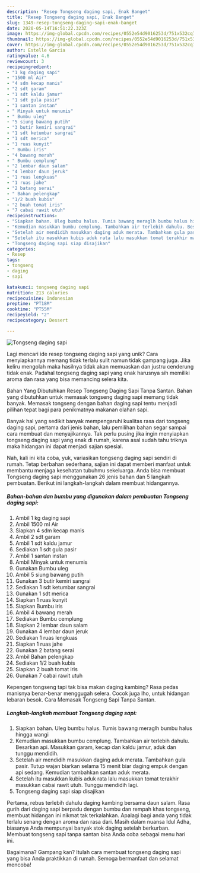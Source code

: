 ```yaml
---
description: "Resep Tongseng daging sapi, Enak Banget"
title: "Resep Tongseng daging sapi, Enak Banget"
slug: 1349-resep-tongseng-daging-sapi-enak-banget
date: 2020-05-14T16:51:22.323Z
image: https://img-global.cpcdn.com/recipes/0552e54d9016253d/751x532cq70/tongseng-daging-sapi-foto-resep-utama.jpg
thumbnail: https://img-global.cpcdn.com/recipes/0552e54d9016253d/751x532cq70/tongseng-daging-sapi-foto-resep-utama.jpg
cover: https://img-global.cpcdn.com/recipes/0552e54d9016253d/751x532cq70/tongseng-daging-sapi-foto-resep-utama.jpg
author: Estelle Garcia
ratingvalue: 4.6
reviewcount: 3
recipeingredient:
- "1 kg daging sapi"
- "1500 ml Air"
- "4 sdm kecap manis"
- "2 sdt garam"
- "1 sdt kaldu jamur"
- "1 sdt gula pasir"
- "1 santan instan"
- " Minyak untuk menumis"
- " Bumbu uleg"
- "5 siung bawang putih"
- "3 butir kemiri sangrai"
- "1 sdt ketumbar sangrai"
- "1 sdt merica"
- "1 ruas kunyit"
- " Bumbu iris"
- "4 bawang merah"
- " Bumbu cemplung"
- "2 lembar daun salam"
- "4 lembar daun jeruk"
- "1 ruas lengkuas"
- "1 ruas jahe"
- "2 batang serai"
- " Bahan pelengkap"
- "1/2 buah kubis"
- "2 buah tomat iris"
- "7 cabai rawit utuh"
recipeinstructions:
- "Siapkan bahan. Uleg bumbu halus. Tumis bawang meraglh bumbu halus hingga wangi"
- "Kemudian masukkan bumbu cemplung. Tambahkan air terlebih dahulu. Besarkan api. Masukkan garam, kecap dan kaldu jamur, aduk dan tunggu mendidih."
- "Setelah air mendidih masukkan daging aduk merata. Tambahkan gula pasir. Tutup wajan biarkan selama 15 menit biar daging empuk dengan api sedang. Kemudian tambahkan santan aduk merata."
- "Setelah itu masukkan kubis aduk rata lalu masukkan tomat terakhir masukkan cabai rawit utuh. Tunggu mendidih lagi."
- "Tongseng daging sapi siap disajikan"
categories:
- Resep
tags:
- tongseng
- daging
- sapi

katakunci: tongseng daging sapi 
nutrition: 213 calories
recipecuisine: Indonesian
preptime: "PT18M"
cooktime: "PT55M"
recipeyield: "2"
recipecategory: Dessert

---
```



![Tongseng daging sapi](https://img-global.cpcdn.com/recipes/0552e54d9016253d/751x532cq70/tongseng-daging-sapi-foto-resep-utama.jpg)

Lagi mencari ide resep tongseng daging sapi yang unik? Cara menyiapkannya memang tidak terlalu sulit namun tidak gampang juga. Jika keliru mengolah maka hasilnya tidak akan memuaskan dan justru cenderung tidak enak. Padahal tongseng daging sapi yang enak harusnya sih memiliki aroma dan rasa yang bisa memancing selera kita.

Bahan Yang Dibutuhkan Resep Tongseng Daging Sapi Tanpa Santan. Bahan yang dibutuhkan untuk memasak tongseng daging sapi memang tidak banyak. Memasak tongseng dengan bahan daging sapi tentu menjadi pilihan tepat bagi para penikmatnya makanan olahan sapi.

Banyak hal yang sedikit banyak mempengaruhi kualitas rasa dari tongseng daging sapi, pertama dari jenis bahan, lalu pemilihan bahan segar sampai cara membuat dan menyajikannya. Tak perlu pusing jika ingin menyiapkan tongseng daging sapi yang enak di rumah, karena asal sudah tahu triknya maka hidangan ini dapat menjadi sajian spesial.


Nah, kali ini kita coba, yuk, variasikan tongseng daging sapi sendiri di rumah. Tetap berbahan sederhana, sajian ini dapat memberi manfaat untuk membantu menjaga kesehatan tubuhmu sekeluarga. Anda bisa membuat Tongseng daging sapi menggunakan 26 jenis bahan dan 5 langkah pembuatan. Berikut ini langkah-langkah dalam membuat hidangannya.

<!--inarticleads1-->

##### Bahan-bahan dan bumbu yang digunakan dalam pembuatan Tongseng daging sapi:

1. Ambil 1 kg daging sapi
1. Ambil 1500 ml Air
1. Siapkan 4 sdm kecap manis
1. Ambil 2 sdt garam
1. Ambil 1 sdt kaldu jamur
1. Sediakan 1 sdt gula pasir
1. Ambil 1 santan instan
1. Ambil  Minyak untuk menumis
1. Gunakan  Bumbu uleg
1. Ambil 5 siung bawang putih
1. Gunakan 3 butir kemiri sangrai
1. Sediakan 1 sdt ketumbar sangrai
1. Gunakan 1 sdt merica
1. Siapkan 1 ruas kunyit
1. Siapkan  Bumbu iris
1. Ambil 4 bawang merah
1. Sediakan  Bumbu cemplung
1. Siapkan 2 lembar daun salam
1. Gunakan 4 lembar daun jeruk
1. Sediakan 1 ruas lengkuas
1. Siapkan 1 ruas jahe
1. Gunakan 2 batang serai
1. Ambil  Bahan pelengkap
1. Sediakan 1/2 buah kubis
1. Siapkan 2 buah tomat iris
1. Gunakan 7 cabai rawit utuh


Kepengen tongseng tapi tak bisa makan daging kambing? Rasa pedas manisnya benar-benar menggugah selera. Cocok juga lho, untuk hidangan lebaran besok. Cara Memasak Tongseng Sapi Tanpa Santan. 

<!--inarticleads2-->

##### Langkah-langkah membuat Tongseng daging sapi:

1. Siapkan bahan. Uleg bumbu halus. Tumis bawang meraglh bumbu halus hingga wangi
1. Kemudian masukkan bumbu cemplung. Tambahkan air terlebih dahulu. Besarkan api. Masukkan garam, kecap dan kaldu jamur, aduk dan tunggu mendidih.
1. Setelah air mendidih masukkan daging aduk merata. Tambahkan gula pasir. Tutup wajan biarkan selama 15 menit biar daging empuk dengan api sedang. Kemudian tambahkan santan aduk merata.
1. Setelah itu masukkan kubis aduk rata lalu masukkan tomat terakhir masukkan cabai rawit utuh. Tunggu mendidih lagi.
1. Tongseng daging sapi siap disajikan


Pertama, rebus terlebih dahulu daging kambing bersama daun salam. Rasa gurih dari daging sapi berpadu dengan bumbu dan rempah khas tongseng, membuat hidangan ini nikmat tak terkalahkan. Apalagi bagi anda yang tidak terlalu senang dengan aroma dan rasa dari. Masih dalam nuansa Idul Adha, biasanya Anda mempunyai banyak stok daging setelah berkurban. Membuat tongseng sapi tanpa santan bisa Anda coba sebagai menu hari ini. 

Bagaimana? Gampang kan? Itulah cara membuat tongseng daging sapi yang bisa Anda praktikkan di rumah. Semoga bermanfaat dan selamat mencoba!

